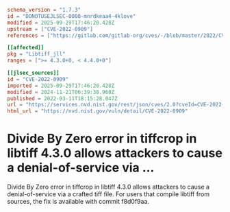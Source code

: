 ```toml
schema_version = "1.7.3"
id = "DONOTUSEJLSEC-0000-mnrdkeaa4-4klove"
modified = 2025-09-29T17:46:20.428Z
upstream = ["CVE-2022-0909"]
references = ["https://gitlab.com/gitlab-org/cves/-/blob/master/2022/CVE-2022-0909.json", "https://gitlab.com/libtiff/libtiff/-/issues/393", "https://gitlab.com/libtiff/libtiff/-/merge_requests/310", "https://lists.fedoraproject.org/archives/list/package-announce%40lists.fedoraproject.org/message/RNT2GFNRLOMKJ5KXM6JIHKBNBFDVZPD3/", "https://lists.fedoraproject.org/archives/list/package-announce%40lists.fedoraproject.org/message/ZQ4E654ZYUUUQNBKYQFXNK2CV3CPWTM2/", "https://security.gentoo.org/glsa/202210-10", "https://security.netapp.com/advisory/ntap-20220506-0002/", "https://www.debian.org/security/2022/dsa-5108", "https://gitlab.com/gitlab-org/cves/-/blob/master/2022/CVE-2022-0909.json", "https://gitlab.com/libtiff/libtiff/-/issues/393", "https://gitlab.com/libtiff/libtiff/-/merge_requests/310", "https://lists.fedoraproject.org/archives/list/package-announce%40lists.fedoraproject.org/message/RNT2GFNRLOMKJ5KXM6JIHKBNBFDVZPD3/", "https://lists.fedoraproject.org/archives/list/package-announce%40lists.fedoraproject.org/message/ZQ4E654ZYUUUQNBKYQFXNK2CV3CPWTM2/", "https://security.gentoo.org/glsa/202210-10", "https://security.netapp.com/advisory/ntap-20220506-0002/", "https://www.debian.org/security/2022/dsa-5108"]

[[affected]]
pkg = "Libtiff_jll"
ranges = [">= 4.3.0+0, < 4.4.0+0"]

[[jlsec_sources]]
id = "CVE-2022-0909"
imported = 2025-09-29T17:46:20.428Z
modified = 2024-11-21T06:39:38.960Z
published = 2022-03-11T18:15:28.047Z
url = "https://services.nvd.nist.gov/rest/json/cves/2.0?cveId=CVE-2022-0909"
html_url = "https://nvd.nist.gov/vuln/detail/CVE-2022-0909"
```

# Divide By Zero error in tiffcrop in libtiff 4.3.0 allows attackers to cause a denial-of-service via ...

Divide By Zero error in tiffcrop in libtiff 4.3.0 allows attackers to cause a denial-of-service via a crafted tiff file. For users that compile libtiff from sources, the fix is available with commit f8d0f9aa.


